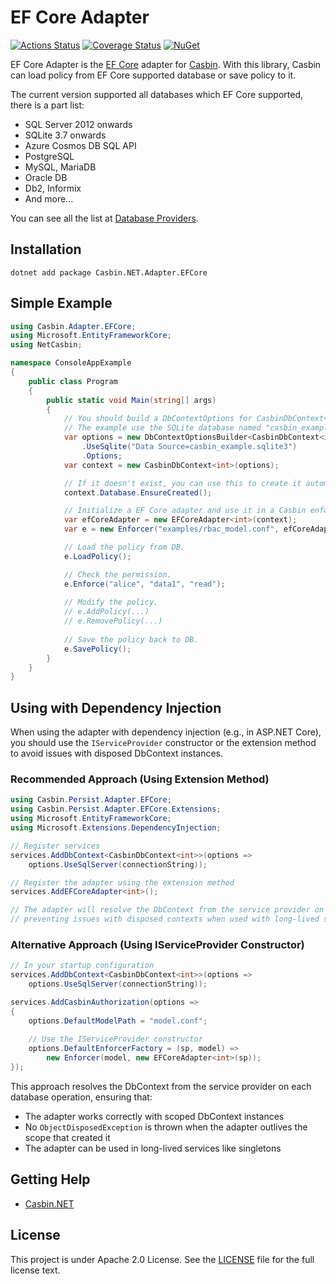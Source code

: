# EF Core Adapter

[![Actions Status](https://github.com/casbin-net/EFCore-Adapter/workflows/Build/badge.svg)](https://github.com/casbin-net/EFCore-Adapter/actions)
[![Coverage Status](https://coveralls.io/repos/github/casbin-net/EFCore-Adapter/badge.svg?branch=master)](https://coveralls.io/github/casbin-net/EFCore-Adapter?branch=master)
[![NuGet](https://buildstats.info/nuget/Casbin.NET.Adapter.EFCore)](https://www.nuget.org/packages/Casbin.NET.Adapter.EFCore)

EF Core Adapter is the [EF Core](https://docs.microsoft.com/en-gb/ef/) adapter for [Casbin](https://github.com/casbin/casbin). With this library, Casbin can load policy from EF Core supported database or save policy to it.

The current version supported all databases which EF Core supported, there is a part list:

- SQL Server 2012 onwards
- SQLite 3.7 onwards
- Azure Cosmos DB SQL API
- PostgreSQL
- MySQL, MariaDB
- Oracle DB
- Db2, Informix
- And more...

You can see all the list at [Database Providers](https://docs.microsoft.com/en-gb/ef/core/providers).

## Installation
```
dotnet add package Casbin.NET.Adapter.EFCore
```

## Simple Example

```csharp
using Casbin.Adapter.EFCore;
using Microsoft.EntityFrameworkCore;
using NetCasbin;

namespace ConsoleAppExample
{
    public class Program
    {
        public static void Main(string[] args)
        {
            // You should build a DbContextOptions for CasbinDbContext<TKey>.
            // The example use the SQLite database named "casbin_example.sqlite3".
            var options = new DbContextOptionsBuilder<CasbinDbContext<int>>()
                .UseSqlite("Data Source=casbin_example.sqlite3")
                .Options;
            var context = new CasbinDbContext<int>(options);

            // If it doesn't exist, you can use this to create it automatically.
            context.Database.EnsureCreated();

            // Initialize a EF Core adapter and use it in a Casbin enforcer:
            var efCoreAdapter = new EFCoreAdapter<int>(context);
            var e = new Enforcer("examples/rbac_model.conf", efCoreAdapter);

            // Load the policy from DB.
            e.LoadPolicy();

            // Check the permission.
            e.Enforce("alice", "data1", "read");
            
            // Modify the policy.
            // e.AddPolicy(...)
            // e.RemovePolicy(...)
	
            // Save the policy back to DB.
            e.SavePolicy();
        }
    }
}
```

## Using with Dependency Injection

When using the adapter with dependency injection (e.g., in ASP.NET Core), you should use the `IServiceProvider` constructor or the extension method to avoid issues with disposed DbContext instances.

### Recommended Approach (Using Extension Method)

```csharp
using Casbin.Persist.Adapter.EFCore;
using Casbin.Persist.Adapter.EFCore.Extensions;
using Microsoft.EntityFrameworkCore;
using Microsoft.Extensions.DependencyInjection;

// Register services
services.AddDbContext<CasbinDbContext<int>>(options =>
    options.UseSqlServer(connectionString));

// Register the adapter using the extension method
services.AddEFCoreAdapter<int>();

// The adapter will resolve the DbContext from the service provider on each operation,
// preventing issues with disposed contexts when used with long-lived services.
```

### Alternative Approach (Using IServiceProvider Constructor)

```csharp
// In your startup configuration
services.AddDbContext<CasbinDbContext<int>>(options =>
    options.UseSqlServer(connectionString));

services.AddCasbinAuthorization(options =>
{
    options.DefaultModelPath = "model.conf";
    
    // Use the IServiceProvider constructor
    options.DefaultEnforcerFactory = (sp, model) =>
        new Enforcer(model, new EFCoreAdapter<int>(sp));
});
```

This approach resolves the DbContext from the service provider on each database operation, ensuring that:
- The adapter works correctly with scoped DbContext instances
- No `ObjectDisposedException` is thrown when the adapter outlives the scope that created it
- The adapter can be used in long-lived services like singletons

## Getting Help

- [Casbin.NET](https://github.com/casbin/Casbin.NET)

## License

This project is under Apache 2.0 License. See the [LICENSE](LICENSE) file for the full license text.
